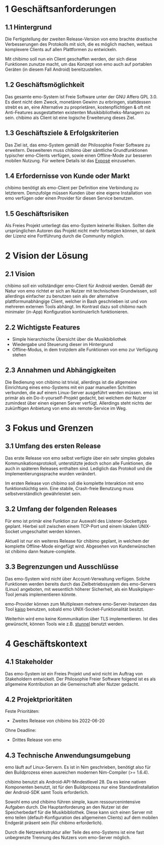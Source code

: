 # 1 Geschäftsanforderungen
## 1.1 Hintergrund
Die Fertigstellung der zweiten Release-Version von emo brachte
drastische Verbesserungen des Protokolls mit sich,
die es möglich machen, weitaus komplexere Clients auf allen Plattformen zu entwickeln.

Mit chibimo soll nun ein Client geschaffen werden, der sich diese Funktionen zunutze macht,
um das Konzept von emo auch auf portablen Geräten (in diesem Fall Android) bereitzustellen.
## 1.2 Geschäftsmöglichkeit
Das gesamte emo-System ist Freie Software unter der GNU Affero GPL 3.0.
Es dient nicht dem Zweck, monetären Gewinn zu erbringen, stattdessen strebt es an,
eine Alternative zu proprietären, kostenpflichtigen & oft mit Anti-Features ausgestatteten
existenten Musikbibliotheks-Managern zu sein.
chibimo als Client ist eine logische Erweiterung dieses Ziel.
## 1.3 Geschäftsziele & Erfolgskriterien
Das Ziel ist, das emo-System gemäß der Philosophie Freier Software zu erweitern.
Desweiteren muss chibimo über sämtliche Grundfunktionen typischer emo-Clients verfügen,
sowie einen Offline-Mode zur besseren mobilen Nutzung.
Für weitere Details ist das [Exposé](https://github.com/42LoCo42/chibimo/blob/main/expose/expose.md) einzusehen.
## 1.4 Erfordernisse von Kunde oder Markt
chibimo benötigt als emo-Client per Definition eine Verbindung zu letzterem.
Demzufolge müssen Kunden über eine eigene Installation von emo verfügen
oder einen Provider für diesen Service benutzen.
## 1.5 Geschäftsrisiken
Als Freies Projekt unterliegt das emo-System keinerlei Risiken.
Sollten die ursprünglichen Autoren das Projekt nicht mehr fortsetzen können,
ist dank der Lizenz eine Fortführung durch die Community möglich.
<div style="page-break-before:always"/>

# 2 Vision der Lösung
## 2.1 Vision
chibimo soll ein vollständiger emo-Client für Android werden.
Gemäß der Natur von emo richtet er sich an Nutzer mit technischem Grundwissen,
soll allerdings einfacher zu benutzen sein als der alternative plattformunabhängige
Client, welcher in Bash geschrieben ist und von mehreren externen Tools abhängt.
Im Kontrast dazu soll chibimo nach minimaler (in-App) Konfiguration kontinuierlich funktionieren.
## 2.2 Wichtigste Features
- Simple hierarchische Übersicht über die Musikbibliothek
- Wiedergabe und Steuerung dieser im Hintergrund
- Offline-Modus, in dem trotzdem alle Funktionen von emo zur Verfügung stehen

## 2.3 Annahmen und Abhängigkeiten
Die Bedienung von chibimo ist trivial, allerdings ist die allgemeine Einrichtung
eines emo-Systems mit ein paar manuellen Schritten verbunden,
die auf einem Linux-Server ausgeführt werden müssen.
emo ist primär als ein Do-it-yourself-Projekt gedacht,
bei welchem der Nutzer zumindest über einen eigenen Server verfügt.
Allerdings steht nichts der zukünftigen Anbietung von emo als remote-Service im Weg.
<div style="page-break-before:always"/>

# 3 Fokus und Grenzen
## 3.1 Umfang des ersten Release
Das erste Release von emo selbst verfügte über ein sehr simples globales Kommunikationsprotokoll,
unterstützte jedoch schon alle Funktionen, die auch in späteren Releases enthalten sind.
Lediglich das Protokoll und die Implementierungssprache wurden verändert.

Im ersten Release von chibimo soll die komplette Interaktion mit emo funktionstüchtig sein.
Eine stabile, Crash-freie Benutzung muss selbstverständlich gewährleistet sein.
## 3.2 Umfang der folgenden Releases
Für emo ist primär eine Funktion zur Auswahl des Listener-Sockettyps geplant.
Hierbei soll zwischen einem TCP-Port und einem lokalen UNIX-Socket umgeschaltet werden können.

Aktuell ist nur ein weiteres Release für chibimo geplant, in welchem
der komplette Offline-Mode eingefügt wird.
Abgesehen von Kundenwünschen ist chibimo dann feature-complete.
## 3.3 Begrenzungen und Ausschlüsse
Das emo-System wird nicht über Account-Verwaltung verfügen.
Solche Funktionen werden bereits durch das Zielbetriebssystem des emo-Servers (Linux)
angeboten, mit wesentlich höherer Sicherheit, als ein Musikplayer-Tool jemals implementieren könnte.

emo-Provider können zum Multiplexen mehrere emo-Server-Instanzen das Tool
 [kaiso](https://github.com/42LoCo42/kaiso) benutzen, sobald emo UNIX-Socket-Funktionalität besitzt.

Weiterhin wird emo keine Kommunikation über TLS implementieren.
Ist dies gewünscht, können Tools wie z.B. [stunnel](https://www.stunnel.org) benutzt werden.
<div style="page-break-before:always"/>

# 4 Geschäftskontext
## 4.1 Stakeholder
Das emo-System ist ein Freies Projekt und wird nicht im Auftrag von Stakeholdern entwickelt.
Der Philosophie Freier Software folgend ist es als allgemeine Kontribution
an die Gemeinschaft aller Nutzer gedacht.
## 4.2 Projektprioritäten
Feste Prioritäten:

- Zweites Release von chibimo bis 2022-06-20

Ohne Deadline:

- Drittes Release von emo

## 4.3 Technische Anwendungsumgebung
emo läuft auf Linux-Servern.
Es ist in Nim geschrieben, benötigt also für den Buildprozess
einen ausreichen modernen Nim-Compiler (>= 1.6.4).

chibimo benutzt als Android-API-Mindestlevel 28.
Da es keine nativen Komponenten benutzt, ist für den Buildprozess
nur eine Standardinstallation der Android-SDK samt Tools erforderlich.

Sowohl emo und chibimo führen simple, kaum ressourcenintensive Aufgaben durch.
Die Hauptanforderung an den Nutzer ist der Speicherbedarf für die Musikbibliothek.
Diese kann sich einen Server mit emo teilen (default-Konfiguration des allgemeinen Clients)
auf dem mobilen Endgerät präsent sein (für chibimo erforderlich).

Durch die Netzwerkstruktur aller Teile des emo-Systems ist eine
fast unbegrenzte Trennung des Nutzers vom emo-Server möglich.
